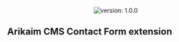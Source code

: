 <p align="center">
    <img src="https://img.shields.io/github/release/arikaim/contactus-extension.svg" alt="version: 1.0.0">
</p>

## Arikaim CMS Contact Form extension

